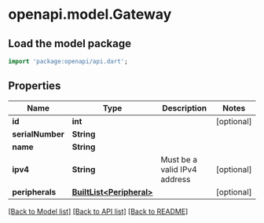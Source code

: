 # openapi.model.Gateway

## Load the model package
```dart
import 'package:openapi/api.dart';
```

## Properties
Name | Type | Description | Notes
------------ | ------------- | ------------- | -------------
**id** | **int** |  | [optional] 
**serialNumber** | **String** |  | 
**name** | **String** |  | 
**ipv4** | **String** | Must be a valid IPv4 address | [optional] 
**peripherals** | [**BuiltList&lt;Peripheral&gt;**](Peripheral.md) |  | [optional] 

[[Back to Model list]](../README.md#documentation-for-models) [[Back to API list]](../README.md#documentation-for-api-endpoints) [[Back to README]](../README.md)


